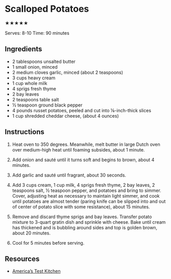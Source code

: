# Scalloped Potatoes

★★★★★

Serves: 8-10
Time: 90 minutes

## Ingredients

* 2 tablespoons unsalted butter
* 1 small onion, minced
* 2 medium cloves garlic, minced (about 2 teaspoons)
* 3 cups heavy cream
* 1 cup whole milk
* 4 sprigs fresh thyme
* 2 bay leaves
* 2 teaspoons table salt
* ½ teaspoon ground black pepper
* 4 pounds russet potatoes, peeled and cut into ⅛-inch-thick slices
* 1 cup shredded cheddar cheese, (about 4 ounces)

## Instructions

1. Heat oven to 350 degrees. Meanwhile, melt butter in large Dutch oven over medium-high heat until foaming subsides, about 1 minute.

2. Add onion and sauté until it turns soft and begins to brown, about 4 minutes.

3. Add garlic and sauté until fragrant, about 30 seconds.

4. Add 3 cups cream, 1 cup milk, 4 sprigs fresh thyme, 2 bay leaves, 2 teaspoons salt, ½ teaspoon pepper, and potatoes and bring to simmer. Cover, adjusting heat as necessary to maintain light simmer, and cook until potatoes are almost tender (paring knife can be slipped into and out of center of potato slice with some resistance), about 15 minutes.

5. Remove and discard thyme sprigs and bay leaves. Transfer potato mixture to 3-quart gratin dish and sprinkle with cheese. Bake until cream has thickened and is bubbling around sides and top is golden brown, about 20 minutes.

6. Cool for 5 minutes before serving.

## Resources

* [America’s Test Kitchen](https://www.americastestkitchen.com/recipes/2098-holiday-scalloped-potatoes)
